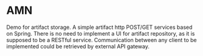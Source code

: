 # AMN
Demo for artifact storage. A simple artifact http POST/GET services based
on Spring. There is no need to implement a UI for artifact repository, as
it is supposed to be a RESTful service. Communication between any client
to be implemented could be retrieved by external API gateway.
